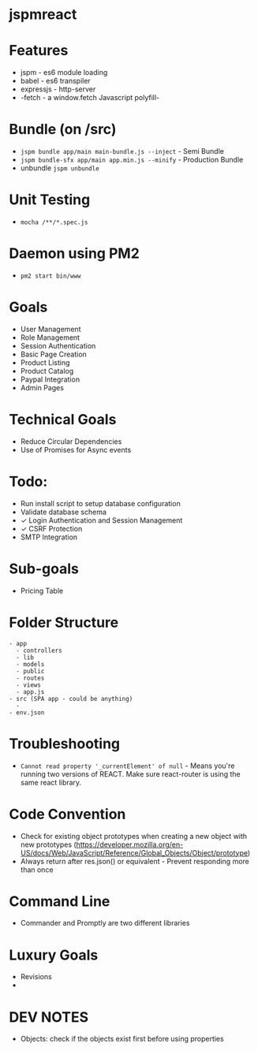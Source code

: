 # jspmreact

# Features
- jspm - es6 module loading
- babel - es6 transpiler
- expressjs - http-server
- -fetch - a window.fetch Javascript polyfill-

# Bundle (on /src)
- `jspm bundle app/main main-bundle.js --inject` - Semi Bundle
- `jspm bundle-sfx app/main app.min.js --minify` - Production Bundle
- unbundle `jspm unbundle`

# Unit Testing
- `mocha /**/*.spec.js`

# Daemon using PM2
- `pm2 start bin/www`

# Goals
- User Management
- Role Management
- Session Authentication
- Basic Page Creation
- Product Listing
- Product Catalog
- Paypal Integration
- Admin Pages

# Technical Goals
- Reduce Circular Dependencies
- Use of Promises for Async events

# Todo:
- Run install script to setup database configuration
- Validate database schema
- ✓ Login Authentication and Session Management
- ✓ CSRF Protection
- SMTP Integration

# Sub-goals
- Pricing Table

# Folder Structure
```
- app
  - controllers
  - lib
  - models
  - public
  - routes
  - views
  - app.js
- src (SPA app - could be anything)
  -
- env.json
```

# Troubleshooting
- `Cannot read property '_currentElement' of null` - Means you're running two versions of REACT.
Make sure react-router is using the same react library.

# Code Convention
- Check for existing object prototypes when creating a new object with new prototypes (https://developer.mozilla.org/en-US/docs/Web/JavaScript/Reference/Global_Objects/Object/prototype)
- Always return after res.json() or equivalent - Prevent responding more than once

# Command Line
- Commander and Promptly are two different libraries


# Luxury Goals
- Revisions
-

# DEV NOTES
- Objects: check if the objects exist first before using properties
